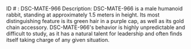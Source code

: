 ID # : DSC-MATE-966
Description: DSC-MATE-966 is a male humanoid rabbit, standing at approximately 1.5 meters in height. Its most distinguishing feature is its green hair in a purple cap, as well as its gold chain accessory. DSC-MATE-966's behavior is highly unpredictable and difficult to study, as it has a natural talent for leadership and often finds itself taking charge of any given situation.